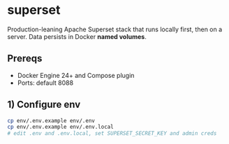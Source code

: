 # superset

Production-leaning Apache Superset stack that runs locally first, then on a server. Data persists in Docker **named volumes**.

## Prereqs
- Docker Engine 24+ and Compose plugin
- Ports: default 8088

## 1) Configure env
```bash
cp env/.env.example env/.env
cp env/.env.example env/.env.local
# edit .env and .env.local, set SUPERSET_SECRET_KEY and admin creds
